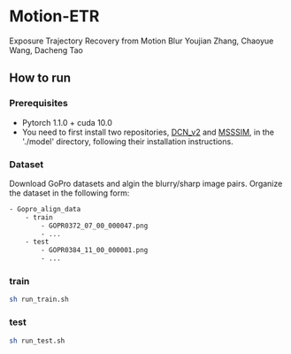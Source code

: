 # Motion-ETR
Exposure Trajectory Recovery from Motion Blur
Youjian Zhang, Chaoyue Wang, Dacheng Tao

## How to run

### Prerequisites
- Pytorch 1.1.0 + cuda 10.0
- You need to first install two repositories, [DCN_v2](https://github.com/chengdazhi/Deformable-Convolution-V2-PyTorch) and [MSSSIM](https://github.com/jorge-pessoa/pytorch-msssim), in the './model' directory, following their installation instructions.
### Dataset
Download GoPro datasets and algin the blurry/sharp image pairs.
Organize the dataset in the following form:

```bash
- Gopro_align_data 
    - train
        - GOPR0372_07_00_000047.png
        - ...
    - test
        - GOPR0384_11_00_000001.png
        - ...
```

### train
```bash
sh run_train.sh
```

### test
```bash
sh run_test.sh
```